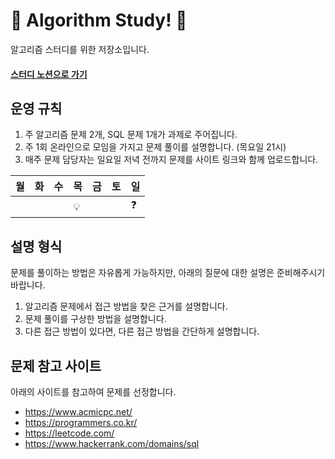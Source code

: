 # 🎉 Algorithm Study! 🎉

알고리즘 스터디를 위한 저장소입니다.
<h4>
    <a href="https://www.notion.so/9fb55ff4ea70445db0bb685e8c0785b3">
       스터디 노션으로 가기
    </a>
</h4>


## 운영 규칙

1. 주 알고리즘 문제 2개, SQL 문제 1개가 과제로 주어집니다.
2. 주 1회 온라인으로 모임을 가지고 문제 풀이를 설명합니다. (목요일 21시)
3. 매주 문제 담당자는 일요일 저녁 전까지 문제를 사이트 링크와 함께 업로드합니다.

|월|화|수|목|금|토|일|
|--|--|--|--|--|--|--|
|  |  |  |💡|  |  |❓|


## 설명 형식

문제를 풀이하는 방법은 자유롭게 가능하지만, 아래의 질문에 대한 설명은 준비해주시기 바랍니다.

1. 알고리즘 문제에서 접근 방법을 찾은 근거를 설명합니다.
2. 문제 풀이를 구상한 방법을 설명합니다.
3. 다른 접근 방법이 있다면, 다른 접근 방법을 간단하게 설명합니다.


## 문제 참고 사이트
아래의 사이트를 참고하여 문제를 선정합니다.
* https://www.acmicpc.net/
* https://programmers.co.kr/
* https://leetcode.com/
* https://www.hackerrank.com/domains/sql
